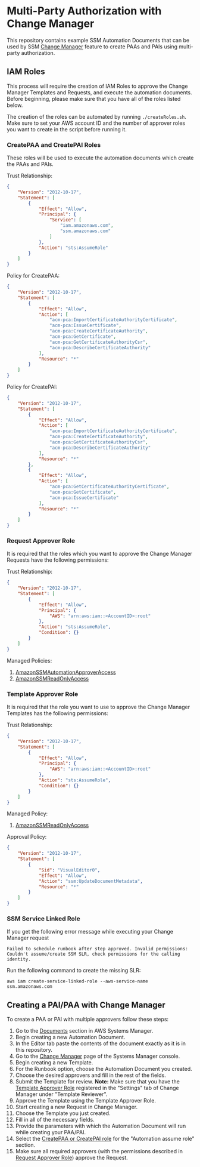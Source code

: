 # Multi-Party Authorization with Change Manager

This repository contains example SSM Automation Documents that can be used by SSM [Change Manager](https://docs.aws.amazon.com/systems-manager/latest/userguide/change-manager.html) feature to create PAAs and PAIs using multi-party authorization.

## IAM Roles
This process will require the creation of IAM Roles to approve the Change Manager Templates and Requests, and execute the automation documents. Before beginning, please make sure that you have all of the roles listed below.

The creation of the roles can be automated by running `./createRoles.sh`. Make sure to set your AWS account ID and the number of approver roles you want to create in the script before running it. 

### CreatePAA and CreatePAI Roles
These roles will be used to execute the automation documents which create the PAAs and PAIs.

Trust Relationship:
```json
{
    "Version": "2012-10-17",
    "Statement": [
        {
            "Effect": "Allow",
            "Principal": {
                "Service": [
                    "iam.amazonaws.com",
                    "ssm.amazonaws.com"
                ]
            },
            "Action": "sts:AssumeRole"
        }
    ]
}
```

Policy for CreatePAA:
```json
{
    "Version": "2012-10-17",
    "Statement": [
        {
            "Effect": "Allow",
            "Action": [
                "acm-pca:ImportCertificateAuthorityCertificate",
                "acm-pca:IssueCertificate",
                "acm-pca:CreateCertificateAuthority",
                "acm-pca:GetCertificate",
                "acm-pca:GetCertificateAuthorityCsr",
                "acm-pca:DescribeCertificateAuthority"
            ],
            "Resource": "*"
        }
    ]
}
```

Policy for CreatePAI:
```json
{
    "Version": "2012-10-17",
    "Statement": [
        {
            "Effect": "Allow",
            "Action": [
                "acm-pca:ImportCertificateAuthorityCertificate",
                "acm-pca:CreateCertificateAuthority",
                "acm-pca:GetCertificateAuthorityCsr",
                "acm-pca:DescribeCertificateAuthority"
            ],
            "Resource": "*"
        },
        {
            "Effect": "Allow",
            "Action": [
                "acm-pca:GetCertificateAuthorityCertificate",
                "acm-pca:GetCertificate",
                "acm-pca:IssueCertificate"
            ],
            "Resource": "*"
        }
    ]
}
```

### Request Approver Role
It is required that the roles which you want to approve the Change Manager Requests have the following permissions:

Trust Relationship:
```json
{
    "Version": "2012-10-17",
    "Statement": [
        {
            "Effect": "Allow",
            "Principal": {
                "AWS": "arn:aws:iam::<AccountID>:root"
            },
            "Action": "sts:AssumeRole",
            "Condition": {}
        }
    ]
}
```

Managed Policies:
1. [AmazonSSMAutomationApproverAccess](https://docs.aws.amazon.com/aws-managed-policy/latest/reference/AmazonSSMAutomationApproverAccess.html)
2. [AmazonSSMReadOnlyAccess](https://docs.aws.amazon.com/aws-managed-policy/latest/reference/AmazonSSMReadOnlyAccess.html)

### Template Approver Role
It is required that the role you want to use to approve the Change Manager Templates has the following permissions:

Trust Relationship:
```json
{
    "Version": "2012-10-17",
    "Statement": [
        {
            "Effect": "Allow",
            "Principal": {
                "AWS": "arn:aws:iam::<AccountID>:root"
            },
            "Action": "sts:AssumeRole",
            "Condition": {}
        }
    ]
}
```

Managed Policy:
1. [AmazonSSMReadOnlyAccess](https://docs.aws.amazon.com/aws-managed-policy/latest/reference/AmazonSSMReadOnlyAccess.html)

Approval Policy:
```json
{
    "Version": "2012-10-17",
    "Statement": [
        {
            "Sid": "VisualEditor0",
            "Effect": "Allow",
            "Action": "ssm:UpdateDocumentMetadata",
            "Resource": "*"
        }
    ]
}
```

### SSM Service Linked Role
If you get the following error message while executing your Change Manager request

`Failed to schedule runbook after step approved. Invalid permissions: Couldn't assume/create SSM SLR, check permissions for the calling identity.`

Run the following command to create the missing SLR:

`aws iam create-service-linked-role --aws-service-name ssm.amazonaws.com`

## Creating a PAI/PAA with Change Manager
To create a PAA or PAI with multiple approvers follow these steps:
1. Go to the [Documents](https://console.aws.amazon.com/systems-manager/documents) section in AWS Systems Manager.
2. Begin creating a new Automation Document.
3. In the Editor tab paste the contents of the document exactly as it is in this repository.
4. Go to the [Change Manager](https://console.aws.amazon.com/systems-manager/change-manager) page of the Systems Manager console.
5. Begin creating a new Template.
6. For the Runbook option, choose the Automation Document you created.
7. Choose the desired approvers and fill in the rest of the fields.
8. Submit the Template for review. **Note:** Make sure that you have the [Template Approver Role](#template-approver-role) registered in the "Settings" tab of Change Manager under "Template Reviewer".
9. Approve the Template using the Template Approver Role.
10. Start creating a new Request in Change Manager.
11. Choose the Template you just created.
12. Fill in all of the necessary fields.
13. Provide the parameters with which the Automation Document will run while creating your PAA/PAI.
14. Select the [CreatePAA or CreatePAI role](#createpaa-and-createpai-roles) for the "Automation assume role" section.
15. Make sure all required approvers (with the permissions described in [Request Approver Role](#request-approver-role)) approve the Request.
